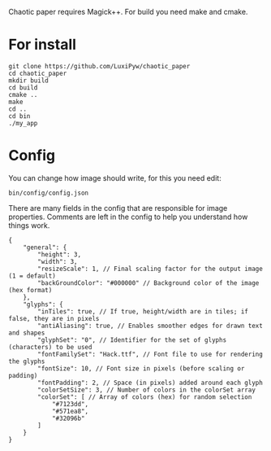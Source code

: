 Chaotic paper requires Magick++.
For build you need make and cmake.

# For install
```
git clone https://github.com/LuxiPyw/chaotic_paper
cd chaotic_paper
mkdir build
cd build
cmake ..
make
cd ..
cd bin
./my_app
```

# Config

You can change how image should write, for this you need edit: 
```
bin/config/config.json
```
There are many fields in the config that are responsible for image properties.
Comments are left in the config to help you understand how things work.
```
{
	"general": {
		"height": 3,
		"width": 3,
		"resizeScale": 1, // Final scaling factor for the output image (1 = default)
		"backGroundColor": "#000000" // Background color of the image (hex format)
	},
	"glyphs": {
		"inTiles": true, // If true, height/width are in tiles; if false, they are in pixels
		"antiAliasing": true, // Enables smoother edges for drawn text and shapes
		"glyphSet": "0", // Identifier for the set of glyphs (characters) to be used
		"fontFamilySet": "Hack.ttf", // Font file to use for rendering the glyphs
		"fontSize": 10, // Font size in pixels (before scaling or padding)
		"fontPadding": 2, // Space (in pixels) added around each glyph
		"colorSetSize": 3, // Number of colors in the colorSet array
		"colorSet": [ // Array of colors (hex) for random selection
			"#7123dd",
			"#571ea8",
			"#32096b"
		]
	}
}
```
